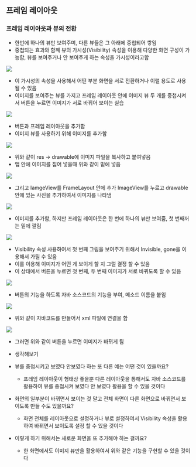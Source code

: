 ## 프레임 레이아웃
### 프레임 레이아웃과 뷰의 전환
- 한번에 하나의 뷰만 보여주며, 다른 뷰들은 그 아래에 중첩되어 쌓임
- 중첩되는 효과와 함꼐 뷰의 가시성(Visibility) 속성을 이용해 다양한 화면 구성이 가능함, 뷰를 보여주거나 안 보여주게 하는 속성을 가시성이라고함
<img src="https://user-images.githubusercontent.com/32586985/88158528-20027e00-cc47-11ea-94a9-0e9f6558d7b8.PNG">

- 이 가시성의 속성을 사용해서 어떤 부분 화면을 서로 전환하거나 이럴 용도로 사용될 수 있음
- 이미지를 보여주는 뷰를 가지고 프레임 레이아웃 안에 이미지 뷰 두 개를 중첩시켜서 버튼을 누르면 이미지가 서로 바뀌어 보이는 실습
<img src="https://user-images.githubusercontent.com/32586985/88158870-84bdd880-cc47-11ea-9aa2-4330c2def082.PNG">

- 버튼과 프레임 레이아웃을 추가함
- 이미지 뷰를 사용하기 위해 이미지를 추가함

<img src="https://user-images.githubusercontent.com/32586985/88158965-a74ff180-cc47-11ea-941b-6614d85cc794.PNG">

- 위와 같이 res -> drawable에 이미지 파일을 복사하고 붙여넣음
- 앱 안에 이미지를 집어 넣을때 위와 같이 밑에 넣음

<img src="https://user-images.githubusercontent.com/32586985/88159091-ccdcfb00-cc47-11ea-94f8-d34fc64d73a8.PNG">

- 그리고 IamgeView를 FrameLayout 안에 추가 ImageView를 누르고 drawable안에 있는 사진을 추가하여서 이미지를 나타냄

<img src="https://user-images.githubusercontent.com/32586985/88159225-f8f87c00-cc47-11ea-86ae-233fbff83197.PNG">

- 이미지를 추가함, 하지만 프레임 레이아웃은 한 번에 하나의 뷰만 보여줌, 첫 번째꺼는 밑에 깔림

<img src="https://user-images.githubusercontent.com/32586985/88159319-1c232b80-cc48-11ea-95b5-44b92d6e031b.PNG">

- Visibility 속성 사용하여서 첫 번째 그림을 보여주기 위해서 Invisible, gone을 이용해서 가릴 수 있음
- 이를 이용해 이미지가 어떤 게 보이게 할 지 그럴 결정 할 수 있음
- 이 상태에서 버튼을 누르면 첫 번째, 두 번째 이미지가 서로 바뀌도록 할 수 있음

<img src="https://user-images.githubusercontent.com/32586985/88159504-58ef2280-cc48-11ea-83f5-db4f8ef89cc9.PNG">

- 버튼의 기능을 하도록 자바 소스코드의 기능을 부여, 메소드 이름을 붙임

<img src="https://user-images.githubusercontent.com/32586985/88159616-7b813b80-cc48-11ea-9dc6-6704c0d18a86.PNG">

- 위와 같이 자바코드를 만들어서 xml 파일에 연결을 함

<img src="https://user-images.githubusercontent.com/32586985/88159697-9f448180-cc48-11ea-840a-7eaa2aa42918.PNG">

- 그러면 위와 같이 버튼을 누르면 이미지가 바뀌게 됨

- 생각해보기
- 뷰를 중첩시키고 보였다 안보였다 하는 또 다른 예는 어떤 것이 있을까요?
	- 프레임 레이아웃이 형태상 좋을뿐 다른 레이아웃을 통해서도 자바 소스코드를 활용하여 뷰를 중첩시켜 보였다 안 보였다 활용을 할 수 있을 것이다
- 화면의 일부분이 바뀌면서 보이는 것 말고 전체 화면이 다른 화면으로 바뀌면서 보이도록 만들 수도 있을까요?
	- 화면 전체를 레이아웃으로 설정하거나 뷰로 설정하여서 Visibility 속성을 활용하여 바뀌면서 보이도록 설정 할 수 있을 것이다
- 이렇게 하기 위해서는 새로운 화면을 또 추가해야 하는 걸까요?
	- 한 화면에서도 이미지 뷰만을 활용하여서 위와 같은 기능을 구현할 수 있을 것이다
